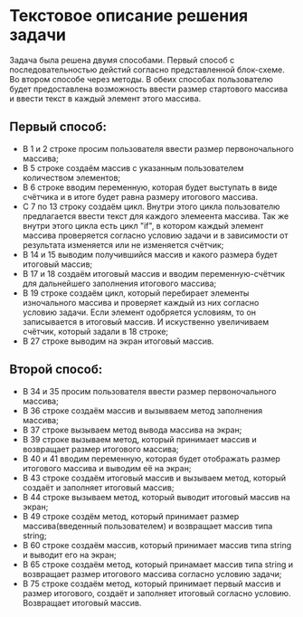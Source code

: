 # Текстовое описание решения задачи
Задача была решена двумя способами. Первый способ с последовательностью дейстий согласно представленной блок-схеме. Во втором способе через методы. В обеих способах пользователю будет предоставлена возможность ввести размер стартового массива и ввести текст в каждый элемент этого массива.
## Первый способ:
- В 1 и 2 строке просим пользователя ввести размер первоночального массива;
- В 5 строке создаём массив с указанным пользователем количеством элементов;
- В 6 строке вводим переменную, которая будет выступать в виде счётчика и в итоге будет равна размеру итогового массива.
- С 7 по 13 строку создаём цикл. Внутри этого цикла пользователю предлагается ввести текст для каждого элемеента массива. Так же внутри этого цикла есть цикл "if", в котором каждый элемент массива проверяется согласно условию задачи и в зависимости от результата изменяется или не изменяется счётчик;
- В 14 и 15 выводим получившийся массив и какого размера будет итоговый массив;
- В 17 и 18 создаём итоговый массив и вводим переменную-счётчик для дальнейшего заполнения итогового массива;
- В 19 строке создаём цикл, который перебирает элементы изночального массива и проверяет каждый из них согласно условию задачи. Если элемент одобряется условиям, то он записывается в итоговый массив. И искуственно увеличиваем счётчик, который задали в 18 строке;
- В 27 строке выводим на экран итоговый массив.
## Второй способ:
- В 34 и 35 просим пользователя ввести размер первоночального массива;
- В 36 строке создаём массив и вызывваем метод заполнения массива;
- В 37 строке вызываем метод вывода массива на экран;
- В 39 строке вызываем метод, который принимает массив и возвращает размер итогового массива;
- В 40 и 41 вводим переменную, которая будет отображать размер итогового массива и выводим её на экран;
- В 43 строке создаём итоговый массив и вызываем метод, который создаёт и заполняет итоговый массив;
- В 44 строке вызываем метод, который выводит итоговый массив на экран;
- В 49 строке создём метод, который принимает размер массива(введенный пользователем) и возвращает массив типа string;
- В 60 строке создаём массив, который принимает массив типа string и выводит его на экран;
- В 65 строке создаём метод, который принамает массив типа string и возвращает размер итогового массива согласно условию задачи;
- В 75 строке создаём метод, который принимает первый массив и размер итогового, создаёт и заполняет итоговый согласно условию. Возвращает итоговый массив.